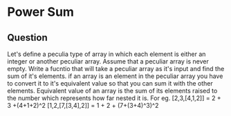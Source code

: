 # Power Sum

## Question

Let's define a peculia type of array in which each element is either an integer or another peculiar array. Assume that a peculiar array is never empty. Write a fucntio that will take a peculiar array as it's input and find the sum of it's elements. if an array is an element in the peculiar array you have to convert it to it's equivalent value so that you can sum it with the other elements. Equivalent value of an array is the sum of its elements raised to the number which represents how far nested it is. For eg. [2,3,[4,1,2]] = 2 + 3 +(4+1+2)^2
[1,2,[7,[3,4],2]] = 1 + 2 + (7+(3+4)^3)^2
